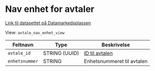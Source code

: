 # Nav enhet for avtaler

[Link til datasettet på Datamarkedsplassen](https://data.ansatt.nav.no/dataproduct/48c6dab9-d236-4088-bb48-0a59007148c9/Arbeidsmarkedstiltak%20%28Valp%29/4320665c-985c-483f-a447-44303fe04a91)

View: `avtale_nav_enhet_view`

| Feltnavn       | Type          | Beskrivelse                      |
|----------------|---------------|----------------------------------|
| `avtale_id`    | STRING (UUID) | [ID til avtalen](avtale_view.md) |
| `enhetsnummer` | STRING        | Enhetsnummeret til avtalen       |
